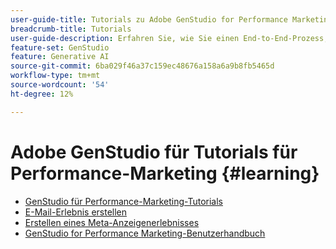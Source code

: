 ```yaml
---
user-guide-title: Tutorials zu Adobe GenStudio for Performance Marketing
breadcrumb-title: Tutorials
user-guide-description: Erfahren Sie, wie Sie einen End-to-End-Prozess, z. B. das Erstellen eines E-Mail-Erlebnisses, abschließen können, indem Sie GenStudio für Performance-Marketing-Tutorials befolgen.
feature-set: GenStudio
feature: Generative AI
source-git-commit: 6ba029f46a37c159ec48676a158a6a9b8fb5465d
workflow-type: tm+mt
source-wordcount: '54'
ht-degree: 12%

---
```



# Adobe GenStudio für Tutorials für Performance-Marketing {#learning}

+ [GenStudio für Performance-Marketing-Tutorials](tutorials.md)
+ [E-Mail-Erlebnis erstellen](create-email-experience.md)
+ [Erstellen eines Meta-Anzeigenerlebnisses](create-meta-ad.md)
+ [GenStudio for Performance Marketing-Benutzerhandbuch](https://experienceleague.adobe.com/docs/genstudio/user-guide/home.html)
